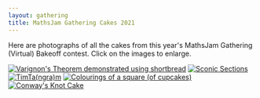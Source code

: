 ```yaml
---
layout: gathering
title: MathsJam Gathering Cakes 2021
---
```

	
Here are photographs of all the cakes from this year's MathsJam Gathering (Virtual) Bakeoff contest. Click on the images to enlarge.

[![Varignon's Theorem demonstrated using shortbread](https://mathsjam.com/assets/cakes/2021/bakeoff-1-sm.jpeg)](https://mathsjam.com/assets/cakes/2021/bakeoff-1.png)
[![Sconic Sections](https://mathsjam.com/assets/cakes/2021/bakeoff-2-sm.jpeg)](https://mathsjam.com/assets/cakes/2021/bakeoff-2.jpg)
[![TimTa(ngra)m](https://mathsjam.com/assets/cakes/2021/bakeoff-3-sm.png)](https://mathsjam.com/assets/cakes/2021/bakeoff-3.png)
[![Colourings of a square (of cupcakes)](https://mathsjam.com/assets/cakes/2021/bakeoff-4-sm.jpeg)](https://mathsjam.com/assets/cakes/2021/bakeoff-4.jpeg)
[![Conway's Knot Cake](https://mathsjam.com/assets/cakes/2021/bakeoff-5-sm.jpeg)](https://mathsjam.com/assets/cakes/2021/bakeoff-5.jpeg)
